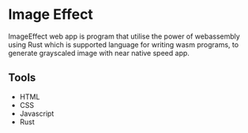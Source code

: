 # Image Effect
ImageEffect web app is program that utilise the power of webassembly using Rust which is supported language for writing wasm programs,
to generate grayscaled image with near native speed app.

## Tools
- HTML
- CSS
- Javascript
- Rust
  

